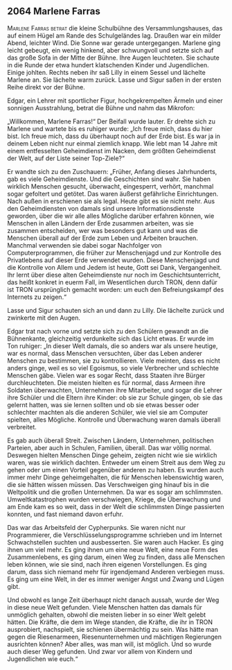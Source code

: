 ## **2064** Marlene Farras

<span style="font-variant:small-caps;">Marlene Farras betrat</span> die kleine Schulbühne des Versammlungshauses, das auf einem Hügel am Rande des Schulgeländes lag.
Draußen war ein milder Abend, leichter Wind.
Die Sonne war gerade untergegangen.
Marlene ging leicht gebeugt, ein wenig hinkend, aber schwungvoll und setzte sich auf das große Sofa in der Mitte der Bühne.
Ihre Augen leuchteten.
Sie schaute in die Runde der etwa hundert klatschenden Kinder und Jugendlichen.
Einige johlten.
Rechts neben ihr saß Lilly in einem Sessel und lächelte Marlene an.
Sie lächelte warm zurück.
Lasse und Sigur saßen in der ersten Reihe direkt vor der Bühne.

Edgar, ein Lehrer mit sportlicher Figur, hochgekrempelten Ärmeln und einer sonnigen Ausstrahlung, betrat die Bühne und nahm das Mikrofon:

„Willkommen, Marlene Farras!“ Der Beifall wurde lauter.
Er drehte sich zu Marlene und wartete bis es ruhiger wurde: „Ich freue mich, dass du hier bist.
Ich freue mich, dass du überhaupt noch auf der Erde bist.
Es war ja in deinem Leben nicht nur einmal ziemlich knapp.
Wie lebt man 14 Jahre mit einem entfesselten Geheimdienst im Nacken, dem größten Geheimdienst der Welt, auf der Liste seiner Top-Ziele?“

Er wandte sich zu den Zuschauern: „Früher, Anfang dieses Jahrhunderts, gab es viele Geheimdienste.
Und die Geschichten sind wahr.
Sie haben wirklich Menschen gesucht, überwacht, eingesperrt, verhört, manchmal sogar gefoltert und getötet.
Das waren äußerst gefährliche Einrichtungen.
Nach außen in erschienen sie als legal.
Heute gibt es sie nicht mehr.
Aus den Geheimdiensten von damals sind unsere Informationsdienste geworden, über die wir alle alles Mögliche darüber erfahren können, wie Menschen in allen Ländern der Erde zusammen arbeiten, was sie zusammen entscheiden, wer was besonders gut kann und was die Menschen überall auf der Erde zum Leben und Arbeiten brauchen.
Manchmal verwenden sie dabei sogar Nachfolger von Computerprogrammen, die früher zur Menschenjagd und zur Kontrolle des Privatlebens auf dieser Erde verwendet wurden.
Diese Menschenjagd und die Kontrolle von Allem und Jedem ist heute, Gott sei Dank, Vergangenheit.
Ihr lernt über diese alten Geheimdienste nur noch im Geschichtsunterricht, das heißt konkret in euerm Fall, im Wesentlichen durch TRON, denn dafür ist TRON ursprünglich gemacht worden: um euch den Befreiungskampf des Internets zu zeigen.“

Lasse und Sigur schauten sich an und dann zu Lilly.
Die lächelte zurück und zwinkerte mit den Augen.

Edgar trat nach vorne und setzte sich zu den Schülern gewandt an die Bühnenkante, gleichzeitig verdunkelte sich das Licht etwas.
Er wurde im Ton ruhiger: „In dieser Welt damals, die so anders war als unsere heutige, war es normal, dass Menschen versuchten, über das Leben anderer Menschen zu bestimmen, sie zu kontrollieren.
Viele meinten, dass es nicht anders ginge, weil es so viel Egoismus, so viele Verbrecher und schlechte Menschen gäbe.
Vielen war es sogar Recht, dass Staaten ihre Bürger durchleuchteten.
Die meisten hielten es für normal, dass Armeen ihre Soldaten überwachten, Unternehmen ihre Mitarbeiter, und sogar die Lehrer ihre Schüler und die Eltern ihre Kinder: ob sie zur Schule gingen, ob sie das gelernt hatten, was sie lernen sollten und ob sie etwas besser oder schlechter machten als die anderen Schüler, wie viel sie am Computer spielten, alles Mögliche.
Kontrolle und Überwachung waren damals überall verbreitet.

Es gab auch überall Streit.
Zwischen Ländern, Unternehmen, politischen Parteien, aber auch in Schulen, Familien, überall.
Das war völlig normal.
Deswegen hielten Menschen Dinge geheim, zeigten nicht wie sie wirklich waren, was sie wirklich dachten.
Entweder um einem Streit aus dem Weg zu gehen oder um einen Vorteil gegenüber anderen zu haben.
Es wurden auch immer mehr Dinge geheimgehalten, die für Menschen lebenswichtig waren, die sie hätten wissen müssen.
Das Verschweigen ging hinauf bis in die Weltpolitik und die großen Unternehmen.
Da war es sogar am schlimmsten.
Umweltkatastrophen wurden verschwiegen, Kriege, die Überwachung und am Ende kam es so weit, dass in der Welt die schlimmsten Dinge passierten konnten, und fast niemand davon erfuhr.

Das war das Arbeitsfeld der Cypherpunks.
Sie waren nicht nur Programmierer, die Verschlüsselungsprogramme schrieben und im Internet Schwachstellen suchten und ausbesserten.
Sie waren auch Hacker.
Es ging ihnen um viel mehr.
Es ging ihnen um eine neue Welt, eine neue Form des Zusammenlebens, es ging darum, einen Weg zu finden, dass alle Menschen leben können, wie sie sind, nach ihren eigenen Vorstellungen.
Es ging darum, dass sich niemand mehr für irgendjemand Anderen verbiegen muss.
Es ging um eine Welt, in der es immer weniger Angst und Zwang und Lügen gibt.

Und obwohl es lange Zeit überhaupt nicht danach aussah, wurde der Weg in diese neue Welt gefunden.
Viele Menschen hatten das damals für unmöglich gehalten, obwohl die meisten lieber in so einer Welt gelebt hätten.
Die Kräfte, die dem im Wege standen, die Kräfte, die ihr in TRON ausprobiert, nachspielt, sie schienen übermächtig zu sein.
Was hätte man gegen die Riesenarmeen, Riesenunternehmen und mächtigen Regierungen ausrichten können?
Aber alles, was man will, ist möglich.
Und so wurde auch dieser Weg gefunden.
Und zwar vor allem von Kindern und Jugendlichen wie euch.“
